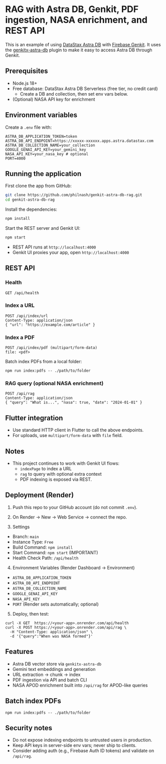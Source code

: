 # RAG with Astra DB, Genkit, PDF ingestion, NASA enrichment, and REST API

This is an example of using [DataStax Astra DB](https://www.datastax.com/products/datastax-astra) with [Firebase Genkit](https://firebase.google.com/docs/genkit). It uses the [genkitx-astra-db](https://www.npmjs.com/package/genkitx-astra-db) plugin to make it easy to access Astra DB through Genkit.

## Prerequisites

- Node.js 18+
- Free database: DataStax Astra DB Serverless (free tier, no credit card)
  - Create a DB and collection, then set env vars below.
- (Optional) NASA API key for enrichment

## Environment variables

Create a `.env` file with:

```
ASTRA_DB_APPLICATION_TOKEN=token
ASTRA_DB_API_ENDPOINT=https://xxxxx-xxxxxx.apps.astra.datastax.com
ASTRA_DB_COLLECTION_NAME=your_collection
GOOGLE_GENAI_API_KEY=your_gemini_key
NASA_API_KEY=your_nasa_key # optional
PORT=4000
```

## Running the application

First clone the app from GitHub:

```sh
git clone https://github.com/philnash/genkit-astra-db-rag.git
cd genkit-astra-db-rag
```

Install the dependencies:

```sh
npm install
```

Start the REST server and Genkit UI:

```sh
npm start
```

- REST API runs at `http://localhost:4000`
- Genkit UI proxies your app, open `http://localhost:4000`

## REST API

### Health

```
GET /api/health
```

### Index a URL

```
POST /api/index/url
Content-Type: application/json
{ "url": "https://example.com/article" }
```

### Index a PDF

```
POST /api/index/pdf (multipart/form-data)
file: <pdf>
```

Batch index PDFs from a local folder:

```
npm run index:pdfs -- ./path/to/folder
```

### RAG query (optional NASA enrichment)

```
POST /api/rag
Content-Type: application/json
{ "query": "What is...", "nasa": true, "date": "2024-01-01" }
```

## Flutter integration

- Use standard HTTP client in Flutter to call the above endpoints.
- For uploads, use `multipart/form-data` with `file` field.

## Notes

- This project continues to work with Genkit UI flows:
  - `indexPage` to index a URL
  - `rag` to query with optional extra context
  - PDF indexing is exposed via REST.

## Deployment (Render)

1) Push this repo to your GitHub account (do not commit `.env`).

2) On Render → New → Web Service → connect the repo.

3) Settings
- Branch: `main`
- Instance Type: `Free`
- Build Command: `npm install`
- Start Command: `npm start` (IMPORTANT)
- Health Check Path: `/api/health`

4) Environment Variables (Render Dashboard → Environment)
- `ASTRA_DB_APPLICATION_TOKEN`
- `ASTRA_DB_API_ENDPOINT`
- `ASTRA_DB_COLLECTION_NAME`
- `GOOGLE_GENAI_API_KEY`
- `NASA_API_KEY`
- `PORT` (Render sets automatically; optional)

5) Deploy, then test:
```
curl -X GET  https://<your-app>.onrender.com/api/health
curl -X POST https://<your-app>.onrender.com/api/rag \
  -H "Content-Type: application/json" \
  -d '{"query":"When was NASA formed"}'
```

## Features
- Astra DB vector store via `genkitx-astra-db`
- Gemini text embeddings and generation
- URL extraction → chunk → index
- PDF ingestion via API and batch CLI
- NASA APOD enrichment built into `/api/rag` for APOD-like queries

## Batch index PDFs
```
npm run index:pdfs -- ./path/to/folder
```

## Security notes
- Do not expose indexing endpoints to untrusted users in production.
- Keep API keys in server-side env vars; never ship to clients.
- Consider adding auth (e.g., Firebase Auth ID tokens) and validate on `/api/rag`.
